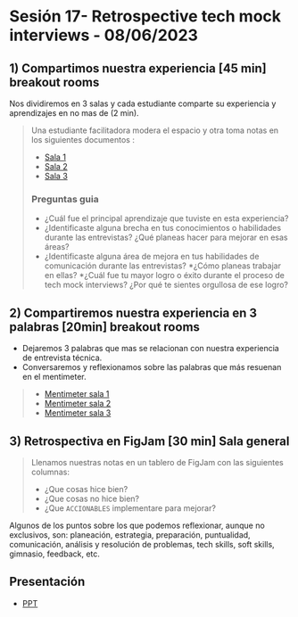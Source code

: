 # Sesión 17- Retrospective tech mock interviews - 08/06/2023

## 1) Compartimos nuestra experiencia [45 min]  breakout rooms

Nos dividiremos en 3 salas y cada estudiante comparte su experiencia y
aprendizajes en no mas de (2 min).

> Una estudiante facilitadora modera el espacio y otra toma
> notas en los siguientes documentos :
>
> * [Sala 1](https://docs.google.com/document/d/1FR7N2KjPBs7VINYllAPYY3sheBIk_Trx0PHfVV8pm4U/edit#)
> * [Sala 2](https://docs.google.com/document/d/1aTXKB0_nB6lIn4d9r-DxMhnGKStesTzv47bCwFycdJ0/edit#)
> * [Sala 3](https://docs.google.com/document/d/1cDUbpTq3eXQuQdIGvV5n2dVu2JjCiThAM8VLC6pFHgs/edit#heading=h.5x3arp7x93si)
>
> ### Preguntas guia
>
> * ¿Cuál fue el principal aprendizaje que tuviste en esta experiencia?
> * ¿Identificaste alguna brecha en tus conocimientos o habilidades durante las entrevistas?
¿Qué planeas hacer para mejorar en esas áreas?
> * ¿Identificaste alguna área de mejora en tus
habilidades de comunicación durante las entrevistas?
> *¿Cómo planeas trabajar en ellas?
>*¿Cuál fue tu mayor logro o éxito durante el proceso de tech mock interviews?
¿Por qué te sientes orgullosa de ese logro?

## 2) Compartiremos nuestra experiencia en 3 palabras [20min] breakout rooms

* Dejaremos 3 palabras que mas se relacionan con nuestra experiencia de entrevista
técnica.
* Conversaremos y reflexionamos sobre las palabras que más resuenan en el mentimeter.

> * [Mentimeter sala 1](https://www.menti.com/al6ot8z98bmt)
> * [Mentimeter sala 2](https://www.menti.com/alt2bn53a5f6)
> * [Mentimeter sala 3](https://www.menti.com/alanss5sj1mz)

## 3) Retrospectiva en FigJam [30 min] Sala general

> Llenamos nuestras notas en un tablero de FigJam con las siguientes columnas:
>
> * ¿Que cosas hice bien?
> * ¿Que cosas no hice bien?
> * ¿Que `ACCIONABLES` implementare para mejorar?

Algunos de los puntos sobre los que podemos reflexionar, aunque no exclusivos, son:
planeación, estrategia, preparación, puntualidad, comunicación, análisis y
resolución de problemas, tech skills, soft skills, gimnasio, feedback, etc.

## Presentación

* [PPT](https://docs.google.com/presentation/d/10yMMrjhczHW1MOy7NAYNdkpYcOFw5mAQ1qCIu0ej3pg/edit#slide=id.g115c346400a_0_8)
